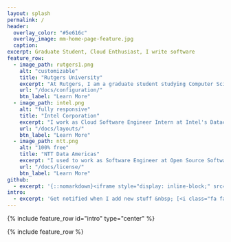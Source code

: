 ```yaml
---
layout: splash
permalink: /
header:
  overlay_color: "#5e616c"
  overlay_image: mm-home-page-feature.jpg
  caption:
excerpt: Graduate Student, Cloud Enthusiast, I write software
feature_row:
  - image_path: rutgers1.png
    alt: "customizable"
    title: "Rutgers University"
    excerpt: "At Rutgers, I am a graduate student studying Computer Science. I also teach an undergraduate course at the department."
    url: "/docs/configuration/"
    btn_label: "Learn More"
  - image_path: intel.png
    alt: "fully responsive"
    title: "Intel Corporation"
    excerpt: "I work as Cloud Software Engineer Intern at Intel's Datacenter Group. My work has been mainly in the fields of cloud compute and cloud storage area."
    url: "/docs/layouts/"
    btn_label: "Learn More"
  - image_path: ntt.png
    alt: "100% free"
    title: "NTT Data Americas"
    excerpt: "I used to work as Software Engineer at Open Source Software R&D Center of Japanese tech giant NTT Data Americas. My work mainly involved R&D in cloud compute and virtualization."
    url: "/docs/license/"
    btn_label: "Learn More"
github:
  - excerpt: '{::nomarkdown}<iframe style="display: inline-block;" src="https://ghbtns.com/github-btn.html?user=mmistakes&repo=minimal-mistakes&type=star&count=true&size=large" frameborder="0" scrolling="0" width="160px" height="30px"></iframe> <iframe style="display: inline-block;" src="https://ghbtns.com/github-btn.html?user=mmistakes&repo=minimal-mistakes&type=fork&count=true&size=large" frameborder="0" scrolling="0" width="158px" height="30px"></iframe>{:/nomarkdown}'
intro:
  - excerpt: 'Get notified when I add new stuff &nbsp; [<i class="fa fa-twitter"></i> @mmistakes](https://twitter.com/mmistakes){: .btn .btn--twitter} [<i class="fa fa-paypal"></i> Tip Me](https://www.paypal.me/mmistakes){: .btn}'
---
```


{% include feature_row id="intro" type="center" %}

{% include feature_row %}
